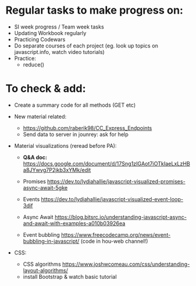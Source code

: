 # Regular tasks to make progress on:

- SI week progress / Team week tasks
- Updating Workbook regularly
- Practicing Codewars
- Do separate courses of each project (eg. look up topics on javascript.info, watch video tutorials)
- Practice:
    - reduce()

# To check & add:

- Create a summary code for all methods (GET etc)

- New material related:
    - https://github.com/raberik98/CC_Express_Endpoints
    - Send data to server in jounrey: ask for help

- Material visualizations (reread before PA):
    - **Q&A doc:** https://docs.google.com/document/d/17Sng1zIGAot7iOTkIaeLxLzHBa8JYwvg7P2jkb3xYMk/edit

    - Promises https://dev.to/lydiahallie/javascript-visualized-promises-async-await-5gke
    - Events https://dev.to/lydiahallie/javascript-visualized-event-loop-3dif
    - Async Await https://blog.bitsrc.io/understanding-javascript-async-and-await-with-examples-a010b03926ea
    - Event bubbling https://www.freecodecamp.org/news/event-bubbling-in-javascript/
        (code in hou-web channel!)

- CSS:
    - CSS algorithms https://www.joshwcomeau.com/css/understanding-layout-algorithms/
    - install Bootstrap & watch basic tutorial